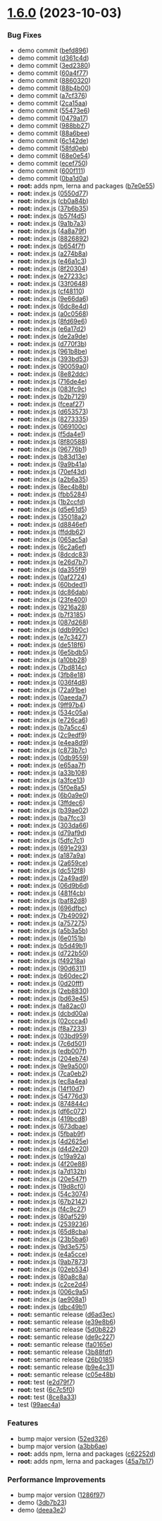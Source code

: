# [1.6.0](https://github.com/thejaswitricon/lerna/compare/v1.5.0...v1.6.0) (2023-10-03)


### Bug Fixes

* demo commit ([befd896](https://github.com/thejaswitricon/lerna/commit/befd8960177833f3ecf7aa3ca8699df37c0b90a2))
* demo commit ([d361c4d](https://github.com/thejaswitricon/lerna/commit/d361c4da4e0bfb474c68d31df90ab38db48ec9e8))
* demo commit ([3ed2380](https://github.com/thejaswitricon/lerna/commit/3ed23807dab235462fb895ee80369caacb2a8db1))
* demo commit ([60a4f77](https://github.com/thejaswitricon/lerna/commit/60a4f7738a82ad007740ac5f0864e9886650c880))
* demo commit ([8860320](https://github.com/thejaswitricon/lerna/commit/88603209c6ca18eec45c505000f4841a7e18c758))
* demo commit ([88b4b00](https://github.com/thejaswitricon/lerna/commit/88b4b0067ae741adc4c973660992c0accd7a08e5))
* demo commit ([a7cf376](https://github.com/thejaswitricon/lerna/commit/a7cf376801f230a9f548cc4eb9bdac0384f96e0c))
* demo commit ([2ca15aa](https://github.com/thejaswitricon/lerna/commit/2ca15aa15d7d300ccd1128181f656eb9589b40c5))
* demo commit ([55473e6](https://github.com/thejaswitricon/lerna/commit/55473e6d699ea2659b186b213bfc5c4e948c624d))
* demo commit ([0479a17](https://github.com/thejaswitricon/lerna/commit/0479a1757f7f1dae9352db76654464a1fc0e5cf7))
* demo commit ([988bb27](https://github.com/thejaswitricon/lerna/commit/988bb27f109fcd4c2c557412f059294c6bdb66d6))
* demo commit ([88a6bee](https://github.com/thejaswitricon/lerna/commit/88a6beedca45501120b2587b9206a393f909263c))
* demo commit ([6c142de](https://github.com/thejaswitricon/lerna/commit/6c142de51f91a4e503aaf606eea524eb712ca1ea))
* demo commit ([58fd0eb](https://github.com/thejaswitricon/lerna/commit/58fd0ebad10e52d85ee51cb22339694171b8f2e3))
* demo commit ([68e0e54](https://github.com/thejaswitricon/lerna/commit/68e0e54f1ebf1b8a5a8374ca3a4d4d7a0004bb44))
* demo commit ([ecef750](https://github.com/thejaswitricon/lerna/commit/ecef750a57642adfd683adaf89079b24f4e1648b))
* demo commit ([600f111](https://github.com/thejaswitricon/lerna/commit/600f111b2a97778370e4570d82fe2949bc9db3c1))
* demo commit ([0ba1d0a](https://github.com/thejaswitricon/lerna/commit/0ba1d0a3d8e07bd48cc20b54ceb45926fa563b2e))
* **root:** adds npm, lerna and packages ([b7e0e55](https://github.com/thejaswitricon/lerna/commit/b7e0e5533de7b5dddb80b2688b2d9e80abd1185d))
* **root:** index.js ([0550d77](https://github.com/thejaswitricon/lerna/commit/0550d77816abe18ad8d79139a25670f7f0e53b9d))
* **root:** index.js ([cb0a84b](https://github.com/thejaswitricon/lerna/commit/cb0a84b9847a1a682fd0febd53446287eba197ed))
* **root:** index.js ([37b6b35](https://github.com/thejaswitricon/lerna/commit/37b6b358db60c494dff7a84856da3edb592ce1fc))
* **root:** index.js ([b57f4d5](https://github.com/thejaswitricon/lerna/commit/b57f4d5198295e27f5ee85873338ae2eeee1eed1))
* **root:** index.js ([9a1b7a3](https://github.com/thejaswitricon/lerna/commit/9a1b7a3bac701a48a51c14efdc28ce77fb21e0ae))
* **root:** index.js ([4a8a79f](https://github.com/thejaswitricon/lerna/commit/4a8a79fd389971e6fdadfa90a0b6bd2128433ae5))
* **root:** index.js ([8826892](https://github.com/thejaswitricon/lerna/commit/88268929aa1a33bf361e72658e4be598be332c37))
* **root:** index.js ([b654f7f](https://github.com/thejaswitricon/lerna/commit/b654f7f7e0da90b416b90eb5876fe468b6be3abb))
* **root:** index.js ([a274b8a](https://github.com/thejaswitricon/lerna/commit/a274b8a476d3bf4c518504945ac493dd56339d25))
* **root:** index.js ([e46a1c3](https://github.com/thejaswitricon/lerna/commit/e46a1c3de8fad3303f5af22fdbc13e9403aefa6b))
* **root:** index.js ([8f20304](https://github.com/thejaswitricon/lerna/commit/8f20304148933c3845a50f188ce14576864d71db))
* **root:** index.js ([e27233c](https://github.com/thejaswitricon/lerna/commit/e27233c41f586111324e86c65847005cac4f33ba))
* **root:** index.js ([33f0648](https://github.com/thejaswitricon/lerna/commit/33f064822e78a001ce294609e2942520f0787eef))
* **root:** index.js ([cf48110](https://github.com/thejaswitricon/lerna/commit/cf4811083765f3d88bbbedea8916c87af00039c8))
* **root:** index.js ([9e66da6](https://github.com/thejaswitricon/lerna/commit/9e66da67667c596a6df80ff37e5c998aa4467fc5))
* **root:** index.js ([6dc8e4d](https://github.com/thejaswitricon/lerna/commit/6dc8e4d27533484ceece9307c380ce7685a4d6f6))
* **root:** index.js ([a0c0568](https://github.com/thejaswitricon/lerna/commit/a0c0568986bb60cb8e39b8e50dfc9642dd4febda))
* **root:** index.js ([8fd69e6](https://github.com/thejaswitricon/lerna/commit/8fd69e6225bf595b9fcc3b9b71d95bc3678ca0cd))
* **root:** index.js ([e6a17d2](https://github.com/thejaswitricon/lerna/commit/e6a17d22d91aa80fed52be58d7dc83a8393b0ed3))
* **root:** index.js ([de2a9de](https://github.com/thejaswitricon/lerna/commit/de2a9dec886f07940d46b92a880fdd6401ac6272))
* **root:** index.js ([d770f3b](https://github.com/thejaswitricon/lerna/commit/d770f3b82fcac4aee42f478b207918502b4eba48))
* **root:** index.js ([961b8be](https://github.com/thejaswitricon/lerna/commit/961b8be357c4ae11e97b9e6207548bcb9b07ac06))
* **root:** index.js ([393bd53](https://github.com/thejaswitricon/lerna/commit/393bd53e2f04bf213f7ba94de45811a7386a7af8))
* **root:** index.js ([90059a0](https://github.com/thejaswitricon/lerna/commit/90059a073231ebc959bdfadeeb5af2c373cb08f9))
* **root:** index.js ([8e82ddc](https://github.com/thejaswitricon/lerna/commit/8e82ddc4e9782680124262c52e52850e1d0d9b25))
* **root:** index.js ([716de4e](https://github.com/thejaswitricon/lerna/commit/716de4ec862b311050cd332808471994d27713c5))
* **root:** index.js ([083fc9c](https://github.com/thejaswitricon/lerna/commit/083fc9c8e7229ee277e519a535ff8d2e8511b753))
* **root:** index.js ([b2b7129](https://github.com/thejaswitricon/lerna/commit/b2b7129b5f78494ec6e6721c7df092a7671f8f1a))
* **root:** index.js ([fceaf27](https://github.com/thejaswitricon/lerna/commit/fceaf27eea5df9f3ffb74a1d7a6d9a0fde889008))
* **root:** index.js ([d653573](https://github.com/thejaswitricon/lerna/commit/d653573656a39af97cef24d4dcd1baca0802daca))
* **root:** index.js ([8273335](https://github.com/thejaswitricon/lerna/commit/827333500a2250b46be48dcb5fa6d306107924ba))
* **root:** index.js ([069100c](https://github.com/thejaswitricon/lerna/commit/069100cb3f78ab7b5c6db326990b5943ccb24bf0))
* **root:** index.js ([f5da4e1](https://github.com/thejaswitricon/lerna/commit/f5da4e1a677898e14f56c1c2d9216798978fc61c))
* **root:** index.js ([8f80588](https://github.com/thejaswitricon/lerna/commit/8f805887c9decd18e907bd13d1eb548d095399f9))
* **root:** index.js ([96776b1](https://github.com/thejaswitricon/lerna/commit/96776b1430c017654c8e16f201fef1183f8841c4))
* **root:** index.js ([b83d13e](https://github.com/thejaswitricon/lerna/commit/b83d13ea2171d8316e481ee5a1200399257869b9))
* **root:** index.js ([9a9b41a](https://github.com/thejaswitricon/lerna/commit/9a9b41aa91fdfb165b4f9b5379e0f48ef55f9bf0))
* **root:** index.js ([70ef43d](https://github.com/thejaswitricon/lerna/commit/70ef43ded09239b5ee3898d541e7c2b0f7e0e515))
* **root:** index.js ([a2b6a35](https://github.com/thejaswitricon/lerna/commit/a2b6a3529da227c2b0c87c642cc5d993678a03a7))
* **root:** index.js ([8ec4b8b](https://github.com/thejaswitricon/lerna/commit/8ec4b8b09703a0cc9c15dd5b2129683522475325))
* **root:** index.js ([fbb5284](https://github.com/thejaswitricon/lerna/commit/fbb5284b63cb6502dbbecce3d7534d165ba3e3c9))
* **root:** index.js ([1b2ccfd](https://github.com/thejaswitricon/lerna/commit/1b2ccfdf10f4ce901112ad718fdecc24675e9906))
* **root:** index.js ([d5e61d5](https://github.com/thejaswitricon/lerna/commit/d5e61d5cc98eae575ca0a22ed6c9e8df40cde22b))
* **root:** index.js ([35018a2](https://github.com/thejaswitricon/lerna/commit/35018a22414279608ae0592eea43a9afabea5836))
* **root:** index.js ([d8846ef](https://github.com/thejaswitricon/lerna/commit/d8846efca1f65f536822b00c94627e8d4ac21a8e))
* **root:** index.js ([ffddb62](https://github.com/thejaswitricon/lerna/commit/ffddb62fafc6370d543c6d60f5c9bd6b021bc03a))
* **root:** index.js ([065ac5a](https://github.com/thejaswitricon/lerna/commit/065ac5a8be590f01ad376d81b8f175047ab4fe4a))
* **root:** index.js ([6c2a6ef](https://github.com/thejaswitricon/lerna/commit/6c2a6efa1e6bbef71f1571c88cfba70d6db9aea9))
* **root:** index.js ([8dcdc83](https://github.com/thejaswitricon/lerna/commit/8dcdc83ad6f312c0987f572dc707ed934bf0ad42))
* **root:** index.js ([e26d7b7](https://github.com/thejaswitricon/lerna/commit/e26d7b7eb4ad341b9506be1a0088f07607f65984))
* **root:** index.js ([da355f9](https://github.com/thejaswitricon/lerna/commit/da355f918fa1f3a6bff35975d98d4eab8e5b45e0))
* **root:** index.js ([0af2724](https://github.com/thejaswitricon/lerna/commit/0af2724cbc20d5ca77c6daddfad9c52c36a8e5c5))
* **root:** index.js ([60bded1](https://github.com/thejaswitricon/lerna/commit/60bded12343f7444343db5e863375e7b5eabe5b1))
* **root:** index.js ([dc86dab](https://github.com/thejaswitricon/lerna/commit/dc86dab41022813302b092bd9a162f2685947e90))
* **root:** index.js ([23fe400](https://github.com/thejaswitricon/lerna/commit/23fe400fa6fa344aa7b2eef9fd74169df4441d2d))
* **root:** index.js ([9216a28](https://github.com/thejaswitricon/lerna/commit/9216a28c46d0a757704fe28afeab7b96359f13cb))
* **root:** index.js ([b7f3185](https://github.com/thejaswitricon/lerna/commit/b7f31858e7eaa82015c38c56806b47a9a4125a94))
* **root:** index.js ([087d268](https://github.com/thejaswitricon/lerna/commit/087d2685ae515cbfd17bea508ae3fe25c1e91c0b))
* **root:** index.js ([ddb990c](https://github.com/thejaswitricon/lerna/commit/ddb990c75e088795fbac0df3aa383ac3483de7d3))
* **root:** index.js ([e7c3427](https://github.com/thejaswitricon/lerna/commit/e7c34275f08aed2762ed996d164b4068d8c462d4))
* **root:** index.js ([de518f6](https://github.com/thejaswitricon/lerna/commit/de518f6bbd615147151514ee8e01417ffb2c2e68))
* **root:** index.js ([6e5bdb5](https://github.com/thejaswitricon/lerna/commit/6e5bdb5a656b32bebf14ffabef29967531e111a1))
* **root:** index.js ([a10bb28](https://github.com/thejaswitricon/lerna/commit/a10bb286de8668fb239244449d74b7ec91880630))
* **root:** index.js ([7bd814c](https://github.com/thejaswitricon/lerna/commit/7bd814c53081333c7ce4c2edd40bbb8b4cd15897))
* **root:** index.js ([3fb8e18](https://github.com/thejaswitricon/lerna/commit/3fb8e18b168b777a3d0da48e3f43cb5e7cc867b6))
* **root:** index.js ([036f4d8](https://github.com/thejaswitricon/lerna/commit/036f4d8965429bba4039983b93fdbc393f4d6232))
* **root:** index.js ([72a91be](https://github.com/thejaswitricon/lerna/commit/72a91bebe2c958a74c6a800de86984b13759026f))
* **root:** index.js ([0aeeda7](https://github.com/thejaswitricon/lerna/commit/0aeeda7702f2313e8122ead35b836287c966d381))
* **root:** index.js ([9ff97b4](https://github.com/thejaswitricon/lerna/commit/9ff97b4a083247bfb1e3a805bb19f6c65342820a))
* **root:** index.js ([534c05a](https://github.com/thejaswitricon/lerna/commit/534c05a69a7389c69fafd45da6fee853b7ae99be))
* **root:** index.js ([e726ca6](https://github.com/thejaswitricon/lerna/commit/e726ca6515f1cc99cf08bd9df2bc6bfcde4da34b))
* **root:** index.js ([b7a5cc4](https://github.com/thejaswitricon/lerna/commit/b7a5cc449a941319a1ef752f288fb862882b7b2e))
* **root:** index.js ([2c9edf9](https://github.com/thejaswitricon/lerna/commit/2c9edf981cc9db977cacb660411a1da881072427))
* **root:** index.js ([e4ea8d9](https://github.com/thejaswitricon/lerna/commit/e4ea8d9a674bdcea02653235ab70ad799ea8e256))
* **root:** index.js ([c873b7c](https://github.com/thejaswitricon/lerna/commit/c873b7c8392903e0bfb4f2aacf4edd9f21a8522a))
* **root:** index.js ([0db9559](https://github.com/thejaswitricon/lerna/commit/0db9559150b467d0e52a6df9e38150a8e8f6a2a6))
* **root:** index.js ([e65aa7f](https://github.com/thejaswitricon/lerna/commit/e65aa7f90b1d595bd54023d51e44273a37713b7c))
* **root:** index.js ([a33b108](https://github.com/thejaswitricon/lerna/commit/a33b1083028bbe38503717ca43fede9bab2fdd07))
* **root:** index.js ([a3fce13](https://github.com/thejaswitricon/lerna/commit/a3fce132fd597d35951bb99e663f29089c728440))
* **root:** index.js ([5f0e8a5](https://github.com/thejaswitricon/lerna/commit/5f0e8a54401d6e54c3bdd95ae7593a595c6b6c1d))
* **root:** index.js ([6b0a9e0](https://github.com/thejaswitricon/lerna/commit/6b0a9e001d57ebca726e7da311366f5c0ac37076))
* **root:** index.js ([3ffdec6](https://github.com/thejaswitricon/lerna/commit/3ffdec6971fc49fbbfd08316f52bce4db9ec8b13))
* **root:** index.js ([b39ae02](https://github.com/thejaswitricon/lerna/commit/b39ae02dea2efa0f6ba1866c5e3a31d4661f335b))
* **root:** index.js ([ba7fcc3](https://github.com/thejaswitricon/lerna/commit/ba7fcc30f5576c9d8285fcbace79e05943a0fa96))
* **root:** index.js ([303da66](https://github.com/thejaswitricon/lerna/commit/303da6663e8edc6bc662d3e5e1ba19ae6008d5bf))
* **root:** index.js ([d79af9d](https://github.com/thejaswitricon/lerna/commit/d79af9d339686bcc46044b69fc1c81e27dc66fc0))
* **root:** index.js ([5dfc7c1](https://github.com/thejaswitricon/lerna/commit/5dfc7c18af398091eaa7fc1820d3893fa47a38b5))
* **root:** index.js ([691e293](https://github.com/thejaswitricon/lerna/commit/691e293b32531e3f28c6b24f670e39249e312684))
* **root:** index.js ([a187a9a](https://github.com/thejaswitricon/lerna/commit/a187a9a0190922256190f7cd2ea546eb9b492659))
* **root:** index.js ([2a659ce](https://github.com/thejaswitricon/lerna/commit/2a659ce3f3cbdd65d74bca2d4aa063c445a55f67))
* **root:** index.js ([dc512f8](https://github.com/thejaswitricon/lerna/commit/dc512f85a3b277d9e60e785063ef0b87525a660c))
* **root:** index.js ([2a49ad9](https://github.com/thejaswitricon/lerna/commit/2a49ad95bcc312bfdb89c986298417e20fe8eeb0))
* **root:** index.js ([06d9b6d](https://github.com/thejaswitricon/lerna/commit/06d9b6d26c221d0f186a70ad0f88807c7d866c1b))
* **root:** index.js ([481f4cb](https://github.com/thejaswitricon/lerna/commit/481f4cb6516b004b93e62cfe1ce7833841fe8bf2))
* **root:** index.js ([baf82d8](https://github.com/thejaswitricon/lerna/commit/baf82d8a3fe7279925445a31c5cd60d723b8348a))
* **root:** index.js ([696dfbc](https://github.com/thejaswitricon/lerna/commit/696dfbcab8d1e9e0c9a13bfa05ccdb1ed648b210))
* **root:** index.js ([7b49092](https://github.com/thejaswitricon/lerna/commit/7b49092d28f780a9f0157db5f95ab6ce5e248379))
* **root:** index.js ([a757275](https://github.com/thejaswitricon/lerna/commit/a757275f8ad83e2d80d51997a74f8b3221e7c88b))
* **root:** index.js ([a5b3a5b](https://github.com/thejaswitricon/lerna/commit/a5b3a5bef17dd09e7f38191d91710a8a653bb2aa))
* **root:** index.js ([6e0151b](https://github.com/thejaswitricon/lerna/commit/6e0151b70fea8e7f49d64a6a25c33b479c6548f2))
* **root:** index.js ([b5d49b1](https://github.com/thejaswitricon/lerna/commit/b5d49b1d3220c9ae1dfd13a93792feaa7911d9c9))
* **root:** index.js ([d722b50](https://github.com/thejaswitricon/lerna/commit/d722b508ec91e4c659ca53f8117a1a74dde5e22f))
* **root:** index.js ([f49218a](https://github.com/thejaswitricon/lerna/commit/f49218ae1a7faa04f88e4bf59e414fc7af057761))
* **root:** index.js ([90d6311](https://github.com/thejaswitricon/lerna/commit/90d6311234dd618e77c86bd228e1fc562a647c18))
* **root:** index.js ([b60dec2](https://github.com/thejaswitricon/lerna/commit/b60dec20807963c80cac39ca46143557273bd2a1))
* **root:** index.js ([0d20fff](https://github.com/thejaswitricon/lerna/commit/0d20fffeaabef8da767833a425f656074ffc817f))
* **root:** index.js ([2eb8830](https://github.com/thejaswitricon/lerna/commit/2eb883080c5dd5d04aea0863d0ac91413b3488df))
* **root:** index.js ([bd63e45](https://github.com/thejaswitricon/lerna/commit/bd63e45bd42dfa03800a39683ff2c536d2e100fe))
* **root:** index.js ([fa82ac0](https://github.com/thejaswitricon/lerna/commit/fa82ac06d33ccdb1f53fca393290cf4514ad6a6d))
* **root:** index.js ([dcbd00a](https://github.com/thejaswitricon/lerna/commit/dcbd00abb6a1fbbeebd55552befdb49e92896d87))
* **root:** index.js ([02ccca4](https://github.com/thejaswitricon/lerna/commit/02ccca4f2db827d3fe4cf69739f492c011a5db15))
* **root:** index.js ([f8a7233](https://github.com/thejaswitricon/lerna/commit/f8a72335a96047a86ea3eb52f0f9c037c8627135))
* **root:** index.js ([03bd959](https://github.com/thejaswitricon/lerna/commit/03bd9591b7bc6ffc5439b79f59655c5f21c5a49f))
* **root:** index.js ([7c6d501](https://github.com/thejaswitricon/lerna/commit/7c6d5019fe37df31fbd271ad1c04b631a3ccb0e6))
* **root:** index.js ([edb007f](https://github.com/thejaswitricon/lerna/commit/edb007f7067512b29d134237ebb81469191abeb2))
* **root:** index.js ([204eb74](https://github.com/thejaswitricon/lerna/commit/204eb74eb7b28cc5e8581bc2b0720cf69c3f611d))
* **root:** index.js ([9e9a500](https://github.com/thejaswitricon/lerna/commit/9e9a5000a8818a8b190b594d91200989f5933d70))
* **root:** index.js ([7ca0eb2](https://github.com/thejaswitricon/lerna/commit/7ca0eb22cd8a1f73da0786d5818cf7a433037bcf))
* **root:** index.js ([ec8a4ea](https://github.com/thejaswitricon/lerna/commit/ec8a4ea1f3b40027d8f261a03cc795a322cc9e7a))
* **root:** index.js ([14f10d7](https://github.com/thejaswitricon/lerna/commit/14f10d728e68962a9f795e1db88c37f066bc4397))
* **root:** index.js ([54776d3](https://github.com/thejaswitricon/lerna/commit/54776d3387e268243899ee6488735e7598453ada))
* **root:** index.js ([874844c](https://github.com/thejaswitricon/lerna/commit/874844cc8249387155ab0abb006e28da642d2867))
* **root:** index.js ([df6c072](https://github.com/thejaswitricon/lerna/commit/df6c07259ad7d0fe477c33ff563542cb6a170334))
* **root:** index.js ([419bcd8](https://github.com/thejaswitricon/lerna/commit/419bcd87952673b8cb88965e06db491f85bd429f))
* **root:** index.js ([673dbae](https://github.com/thejaswitricon/lerna/commit/673dbae48ed69099feb08194cef69b1fb065cc1a))
* **root:** index.js ([5fbab9f](https://github.com/thejaswitricon/lerna/commit/5fbab9f0a61d65aaa49261a6cb87ddb87ffc909f))
* **root:** index.js ([4d2625e](https://github.com/thejaswitricon/lerna/commit/4d2625e292b2bb15b21f5bdd08158e21b9777008))
* **root:** index.js ([d4d2e20](https://github.com/thejaswitricon/lerna/commit/d4d2e2047d4b3368bf6861bcbb623276bc30de36))
* **root:** index.js ([c19a92a](https://github.com/thejaswitricon/lerna/commit/c19a92a7629f75efc62279a4f9bb8db560f4b7e7))
* **root:** index.js ([4f20e88](https://github.com/thejaswitricon/lerna/commit/4f20e882e1bf01dcebc63bc88ce962a41fb91ab9))
* **root:** index.js ([a7d132b](https://github.com/thejaswitricon/lerna/commit/a7d132b8d87ddeee7356b256c2a5740ad29c005c))
* **root:** index.js ([20e547f](https://github.com/thejaswitricon/lerna/commit/20e547ff35be9668d2a3b5f34ba3385740150320))
* **root:** index.js ([19d8cf0](https://github.com/thejaswitricon/lerna/commit/19d8cf0c0a25b37456758bb63add814482ef2165))
* **root:** index.js ([54c3074](https://github.com/thejaswitricon/lerna/commit/54c3074d5e22e8e9ae92790facbff4d281f3bb6b))
* **root:** index.js ([67b2142](https://github.com/thejaswitricon/lerna/commit/67b21426ea630862f3c2dceb0d38b85360a6cf8f))
* **root:** index.js ([f4c9c27](https://github.com/thejaswitricon/lerna/commit/f4c9c27de9dc7e351f4683c266544396f1beeb71))
* **root:** index.js ([80af529](https://github.com/thejaswitricon/lerna/commit/80af529754ab7dd1994bd26d668d092e7ac9be23))
* **root:** index.js ([2539236](https://github.com/thejaswitricon/lerna/commit/25392369e47f93d64c528d06ef2497887669556b))
* **root:** index.js ([65d8cba](https://github.com/thejaswitricon/lerna/commit/65d8cba75acded8ae66242f9e62d4d7eeda53716))
* **root:** index.js ([23b5ba6](https://github.com/thejaswitricon/lerna/commit/23b5ba692cec8c23fb2812fcc45522d405442c50))
* **root:** index.js ([9d3e575](https://github.com/thejaswitricon/lerna/commit/9d3e57577a1eeedd74cfae0aa97832fc0a480108))
* **root:** index.js ([e4a5cce](https://github.com/thejaswitricon/lerna/commit/e4a5cceb6b4a75987e3dc8c4e1b0e4bde0119f16))
* **root:** index.js ([9ab7873](https://github.com/thejaswitricon/lerna/commit/9ab7873aa3f0f14a3a841520c3d579e13dce6be9))
* **root:** index.js ([02eb534](https://github.com/thejaswitricon/lerna/commit/02eb534d8b9054d039059f3b505a4a6ca1ad82ef))
* **root:** index.js ([80a8c8a](https://github.com/thejaswitricon/lerna/commit/80a8c8ae07e3d28f763887c78beaff23571f0fc6))
* **root:** index.js ([c2ce2d4](https://github.com/thejaswitricon/lerna/commit/c2ce2d46f9fbcb59c43adc0635d1409fae0279b3))
* **root:** index.js ([006c9a5](https://github.com/thejaswitricon/lerna/commit/006c9a556de6b345770b1fc475663298df22f835))
* **root:** index.js ([ae908a1](https://github.com/thejaswitricon/lerna/commit/ae908a1313c52096f43b0e7d0cc489be85401fed))
* **root:** index.js ([dbc49b1](https://github.com/thejaswitricon/lerna/commit/dbc49b1746dbf3a4f410ce8f5e0c630a4f26f073))
* **root:** semantic release ([d6ad3ec](https://github.com/thejaswitricon/lerna/commit/d6ad3ecd764db58e40f7e64f96e7e2f5510a0a09))
* **root:** semantic release ([e39e8b6](https://github.com/thejaswitricon/lerna/commit/e39e8b60f04be920a123d5c84079f9baf8f4486c))
* **root:** semantic release ([5d0b822](https://github.com/thejaswitricon/lerna/commit/5d0b82273cbc02bfebf7bd7c55c05cc79ebb96f8))
* **root:** semantic release ([de9c227](https://github.com/thejaswitricon/lerna/commit/de9c2271f53c276bacf20ab5784dedf9de87a59e))
* **root:** semantic release ([fa0165e](https://github.com/thejaswitricon/lerna/commit/fa0165ebe66258cdb74a93c696187260380f1e88))
* **root:** semantic release ([3b88fdf](https://github.com/thejaswitricon/lerna/commit/3b88fdff652ceafce3f2951f22620dab6cb49c9e))
* **root:** semantic release ([26b0185](https://github.com/thejaswitricon/lerna/commit/26b01852e5472d7f5d728fa2dc31f994d31bce73))
* **root:** semantic release ([b9e4c31](https://github.com/thejaswitricon/lerna/commit/b9e4c311a77ec72b14b35bd550fd1089fe00efe3))
* **root:** semantic release ([c05e48b](https://github.com/thejaswitricon/lerna/commit/c05e48b7391587b3ae215ee9a96cdd88a74f19f5))
* **root:** test ([e2d79f7](https://github.com/thejaswitricon/lerna/commit/e2d79f7fc85c22ade97fa427976c39701946fa06))
* **root:** test ([6c7c5f0](https://github.com/thejaswitricon/lerna/commit/6c7c5f029ff282587b7ae38bf86f69fe1714747d))
* **root:** test ([8ce8a33](https://github.com/thejaswitricon/lerna/commit/8ce8a33bf024b3e1ad32ca2be1e493bb184a4521))
* test ([99aec4a](https://github.com/thejaswitricon/lerna/commit/99aec4a23caf7853b6727948c197a3917ac33623))


### Features

* bump major version ([52ed326](https://github.com/thejaswitricon/lerna/commit/52ed3266d158f463d3aa97b8fa189e2c961f427c))
* bump major version ([a3bb6ae](https://github.com/thejaswitricon/lerna/commit/a3bb6ae597e891d2b66ff330c9c4b3c148acc7fa))
* **root:** adds npm, lerna and packages ([c62252d](https://github.com/thejaswitricon/lerna/commit/c62252d1f8f655e8781508e16aeb14fb0dc20ab1))
* **root:** adds npm, lerna and packages ([45a7b17](https://github.com/thejaswitricon/lerna/commit/45a7b175b02817ddf8ba53ec7e142c7a7d3ea0e3))


### Performance Improvements

* bump major version ([1286f97](https://github.com/thejaswitricon/lerna/commit/1286f9787225fefdd0065bb8f0133e815b3cc37a))
* demo ([3db7b23](https://github.com/thejaswitricon/lerna/commit/3db7b236754c328183acda7a1f0e7ae4f48e52eb))
* demo ([deea3e2](https://github.com/thejaswitricon/lerna/commit/deea3e20bfff62ee73e57357163fb87b5d65c019))
